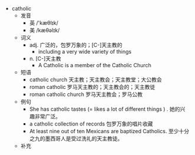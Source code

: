 - catholic
  - 发音
    - 英 /'kæθlɪk/
    - 美 /kæθəlɪk/
  - 词义
    - adj. 广泛的，包罗万象的；[C-]天主教的
      - including a very wide variety of things
    - n. [C-]天主教
      - A Catholic is a member of the Catholic Church
  - 短语
    - catholic church 天主教；天主教会；天主教堂；大公教会
    - roman catholic 罗马天主教的；天主教会的；天主教徒
    - roman catholic church 罗马天主教会；罗马公教
  - 例句
    - She has catholic tastes (= likes a lot of different things ) . 她的兴趣非常广泛。
    - a catholic collection of records 包罗万象的唱片收藏
    - At least nine out of ten Mexicans are baptized Catholics. 至少十分之九的墨西哥人是受过洗礼的天主教徒。
  - 补充